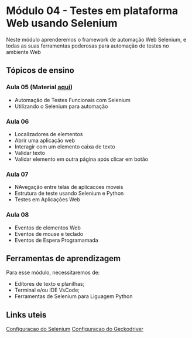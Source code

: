 # Módulo 04 - Testes em plataforma Web usando Selenium
Neste módulo aprenderemos o framework de automação Web Selenium, e todas as suas ferramentas poderosas para automação de testes no ambiente Web

## Tópicos de ensino
### Aula 05 (Material [aqui](https://github.com/flexpeak/010-08-2022-NOT-TSWI/blob/main/files/))
- Automação de Testes Funcionais com Selenium 
- Utilizando o Selenium para automação
### Aula 06
- Localizadores de elementos
- Abrir uma aplicação web
- Interagir com um elemento caixa de texto
- Validar texto
- Validar elemento em outra página após clicar em botão

### Aula 07
- NAvegação entre telas de aplicacoes moveis
- Estrutura de teste usando Selenium e Python
- Testes em Aplicações Web

### Aula 08
- Eventos de elementos Web
- Eventos de mouse e teclado
- Eventos de Espera Programamada

## Ferramentas de aprendizagem
Para esse módulo, necessitaremos de:

- Editores de texto e planilhas;
- Terminal e/ou IDE VsCode;
- Ferramentas de Selenium para Liguagem Python

## Links uteis
[Configuracao do Selenium](https://selenium-python.readthedocs.io/installation.html)
[Configuracao do Geckodriver](https://medium.com/beelabacademy/baixando-e-configurando-o-geckodriver-no-ubuntu-dc2fe14d91c)
